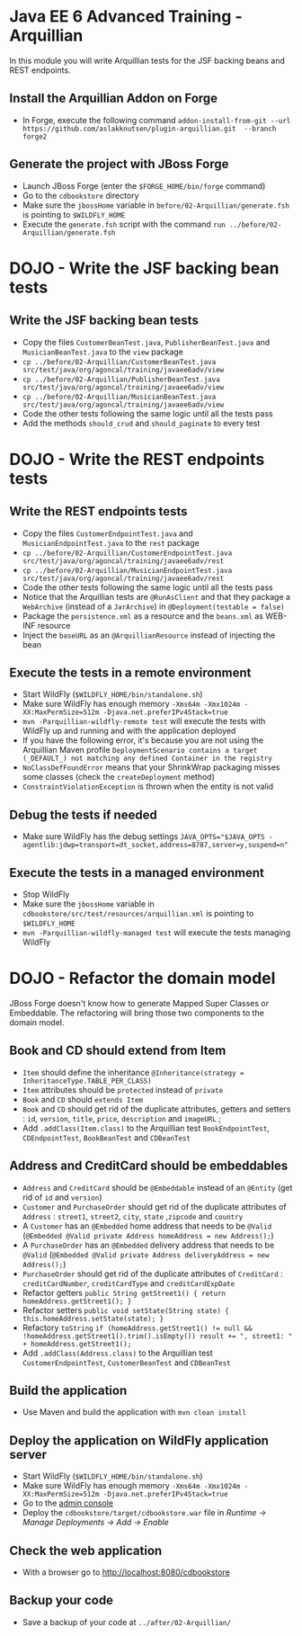 # Java EE 6 Advanced Training - Arquillian

In this module you will write Arquillian tests for the JSF backing beans and REST endpoints. 

## Install the Arquillian Addon on Forge

* In Forge, execute the following command `addon-install-from-git --url https://github.com/aslakknutsen/plugin-arquillian.git  --branch forge2`

## Generate the project with JBoss Forge

* Launch JBoss Forge (enter the `$FORGE_HOME/bin/forge` command)
* Go to the `cdbookstore` directory
* Make sure the `jbossHome` variable in `before/02-Arquillian/generate.fsh` is pointing to `$WILDFLY_HOME`
* Execute the `generate.fsh` script with the command `run ../before/02-Arquillian/generate.fsh` 

# DOJO - Write the JSF backing bean tests

## Write the JSF backing bean tests

* Copy the files `CustomerBeanTest.java`, `PublisherBeanTest.java` and `MusicianBeanTest.java` to the `view` package
* `cp ../before/02-Arquillian/CustomerBeanTest.java src/test/java/org/agoncal/training/javaee6adv/view`
* `cp ../before/02-Arquillian/PublisherBeanTest.java src/test/java/org/agoncal/training/javaee6adv/view`
* `cp ../before/02-Arquillian/MusicianBeanTest.java src/test/java/org/agoncal/training/javaee6adv/view`
* Code the other tests following the same logic until all the tests pass
* Add the methods `should_crud` and `should_paginate` to every test

# DOJO - Write the REST endpoints tests

## Write the REST endpoints tests

* Copy the files `CustomerEndpointTest.java` and `MusicianEndpointTest.java` to the `rest` package
* `cp ../before/02-Arquillian/CustomerEndpointTest.java src/test/java/org/agoncal/training/javaee6adv/rest`
* `cp ../before/02-Arquillian/MusicianEndpointTest.java src/test/java/org/agoncal/training/javaee6adv/rest`
* Code the other tests following the same logic until all the tests pass
* Notice that the Arquillian tests are `@RunAsClient` and that they package a `WebArchive` (instead of a `JarArchive`) in `@Deployment(testable = false)`
* Package the `persistence.xml` as a resource and the `beans.xml` as WEB-INF resource
* Inject the `baseURL` as an `@ArquillianResource` instead of injecting the bean

## Execute the tests in a remote environment

* Start WildFly (`$WILDFLY_HOME/bin/standalone.sh`)
* Make sure WildFly has enough memory `-Xms64m -Xmx1024m -XX:MaxPermSize=512m -Djava.net.preferIPv4Stack=true`
* `mvn -Parquillian-wildfly-remote test` will execute the tests with WildFly up and running and with the application deployed
* If you have the following error, it's because you are not using the Arquillian Maven profile `DeploymentScenario contains a target (_DEFAULT_) not matching any defined Container in the registry`
* `NoClassDefFoundError` means that your ShrinkWrap packaging misses some classes (check the `createDeployment` method) 
* `ConstraintViolationException` is thrown when the entity is not valid

## Debug the tests if needed

* Make sure WildFly has the debug settings `JAVA_OPTS="$JAVA_OPTS -agentlib:jdwp=transport=dt_socket,address=8787,server=y,suspend=n"`

## Execute the tests in a managed environment

* Stop WildFly
* Make sure the `jbossHome` variable in `cdbookstore/src/test/resources/arquillian.xml` is pointing to `$WILDFLY_HOME`
* `mvn -Parquillian-wildfly-managed test` will execute the tests managing WildFly

# DOJO - Refactor the domain model

JBoss Forge doesn't know how to generate Mapped Super Classes or Embeddable. The refactoring will bring those two components to the domain model.

## Book and CD should extend from Item

* `Item` should define the inheritance `@Inheritance(strategy = InheritanceType.TABLE_PER_CLASS)`
* `Item` attributes should be `protected` instead of `private`
* `Book` and `CD` should `extends Item`
* `Book` and `CD` should get rid of the duplicate attributes, getters and setters : `id`, `version`, `title`, `price`, `description` and `imageURL` ;
* Add `.addClass(Item.class)` to the Arquillian test `BookEndpointTest`, `CDEndpointTest`, `BookBeanTest` and `CDBeanTest`

## Address and CreditCard should be embeddables

* `Address` and `CreditCard` should be `@Embeddable` instead of an `@Entity` (get rid of `id` and `version`)
* `Customer` and `PurchaseOrder` should get rid of the duplicate attributes of `Address` : `street1`, `street2`, `city`, `state` ,`zipcode` and `country` 
* A `Customer` has an `@Embedded` home address that needs to be `@Valid` (`@Embedded @Valid private Address homeAddress = new Address();`)
* A `PurchaseOrder` has an `@Embedded` delivery address that needs to be `@Valid` (`@Embedded @Valid private Address deliveryAddress = new Address();`)
* `PurchaseOrder` should get rid of the duplicate attributes of `CreditCard` : `creditCardNumber`, `creditCardType` and `creditCardExpDate` 
* Refactor getters `public String getStreet1() { return homeAddress.getStreet1(); }`
* Refactor setters `public void setState(String state) { this.homeAddress.setState(state); }`
* Refactory `toString` `if (homeAddress.getStreet1() != null && !homeAddress.getStreet1().trim().isEmpty()) result += ", street1: " + homeAddress.getStreet1();`
* Add `.addClass(Address.class)` to the Arquillian test `CustomerEndpointTest`, `CustomerBeanTest` and `CDBeanTest`


## Build the application

* Use Maven and build the application with `mvn clean install`

## Deploy the application on WildFly application server

* Start WildFly (`$WILDFLY_HOME/bin/standalone.sh`)
* Make sure WildFly has enough memory `-Xms64m -Xmx1024m -XX:MaxPermSize=512m -Djava.net.preferIPv4Stack=true`
* Go to the [admin console](http://localhost:9990/)
* Deploy the `cdbookstore/target/cdbookstore.war` file in _Runtime -> Manage Deployments -> Add -> Enable_

## Check the web application

* With a browser go to [http://localhost:8080/cdbookstore]()

## Backup your code

* Save a backup of your code at `../after/02-Arquillian/`
